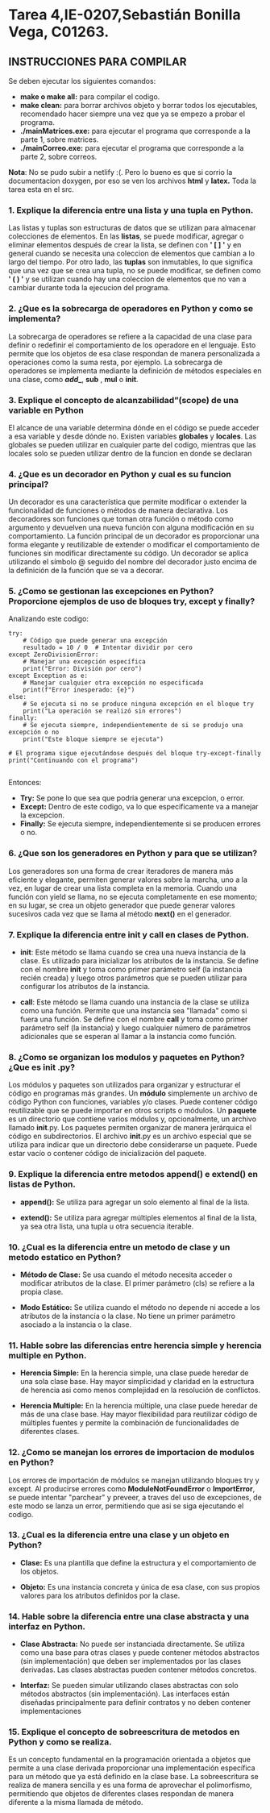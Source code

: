 # Tarea 4,IE-0207,Sebastián Bonilla Vega, C01263.
##  INSTRUCCIONES PARA COMPILAR
Se deben ejecutar los siguientes comandos:
- **make o make all:** para compilar el codigo.
- **make clean:** para borrar archivos objeto y borrar todos los ejecutables, recomendado hacer siempre una vez que ya se empezo a probar el programa.
- **./mainMatrices.exe:** para ejecutar el programa que corresponde a la parte 1, sobre matrices.
- **./mainCorreo.exe:** para ejecutar el programa que corresponde a la parte 2, sobre correos.

**Nota**: No se pudo subir a netlify :(. Pero lo bueno es que si corrio la documentacion doxygen, por eso se ven los archivos **html** y **latex.** Toda la tarea esta en el src.
### 1. Explique la diferencia entre una lista y una tupla en Python.
Las listas y tuplas son estructuras de datos que se utilizan para almacenar colecciones de elementos. En las **listas**,  se puede modificar, agregar o eliminar elementos después de crear la lista, se definen con **' [ ] '** y en general cuando se necesita una coleccion de elementos que cambian a lo largo del tiempo. Por otro lado, las **tuplas** son inmutables, lo que significa que una vez que se crea una tupla, no se puede modificar, se definen como **' ( ) '** y se utilizan cuando hay una coleccion de elementos que no van a cambiar durante toda la ejecucion del programa.

### 2. ¿Que es la sobrecarga de operadores en Python y como se implementa?
La sobrecarga de operadores se refiere a la capacidad de una clase para definir o redefinir el comportamiento de los operadore en el lenguaje. Esto permite que los objetos de esa clase respondan de manera personalizada a operaciones como la suma resta, por ejemplo. La sobrecarga de operadores se implementa mediante la definición de métodos especiales en una clase, como **_add__**, **__sub__** , **__mul__** o **__init__**.

### 3. Explique el concepto de alcanzabilidad”(scope) de una variable en Python
El alcance de una variable determina dónde en el código se puede acceder a esa variable y desde dónde no. Existen variables **globales** y **locales**. Las globales se pueden utilizar en cualquier parte del codigo, mientras que las locales solo se pueden utilizar dentro de la funcion en donde se declaran

### 4. ¿Que es un decorador en Python y cual es su funcion principal?
Un decorador es una característica que permite modificar o extender la funcionalidad de funciones o métodos de manera declarativa. Los decoradores son funciones que toman otra función o método como argumento y devuelven una nueva función con alguna modificación en su comportamiento. La función principal de un decorador es proporcionar una forma elegante y reutilizable de extender o modificar el comportamiento de funciones sin modificar directamente su código. Un decorador se aplica utilizando el símbolo @ seguido del nombre del decorador justo encima de la definición de la función que se va a decorar. 

### 5. ¿Como se gestionan las excepciones en Python? Proporcione ejemplos de uso de bloques try, except y finally?
Analizando este codigo:

```
try:
    # Código que puede generar una excepción
    resultado = 10 / 0  # Intentar dividir por cero
except ZeroDivisionError:
    # Manejar una excepción específica
    print("Error: División por cero")
except Exception as e:
    # Manejar cualquier otra excepción no especificada
    print(f"Error inesperado: {e}")
else:
    # Se ejecuta si no se produce ninguna excepción en el bloque try
    print("La operación se realizó sin errores")
finally:
    # Se ejecuta siempre, independientemente de si se produjo una excepción o no
    print("Este bloque siempre se ejecuta")

# El programa sigue ejecutándose después del bloque try-except-finally
print("Continuando con el programa")


```
Entonces:

+ **Try:** Se pone lo que sea que podria generar una excepcion, o error.
+ **Except:** Dentro de este codigo, va lo que especificamente va a manejar la excepcion.
+ **Finally:** Se ejecuta siempre, independientemente si se producen errores o no.

### 6. ¿Que son los generadores en Python y para que se utilizan?
Los generadores son una forma de crear iteradores de manera más eficiente y elegante, permiten generar valores sobre la marcha, uno a la vez, en lugar de crear una lista completa en la memoria. Cuando una función con yield se llama, no se ejecuta completamente en ese momento; en su lugar, se crea un objeto generador que puede generar valores sucesivos cada vez que se llama al método **__next__()** en el generador.

### 7. Explique la diferencia entre init y call en clases de Python.
+ __init__: Este método se llama cuando se crea una nueva instancia de la clase. Es utilizado para inicializar los atributos de la instancia. Se define con el nombre __init__ y toma como primer parámetro self (la instancia recién creada) y luego otros parámetros que se pueden utilizar para configurar los atributos de la instancia.
- __call__: Este método se llama cuando una instancia de la clase se utiliza como una función. Permite que una instancia sea "llamada" como si fuera una función. Se define con el nombre __call__ y toma como primer parámetro self (la instancia) y luego cualquier número de parámetros adicionales que se esperan al llamar a la instancia como función.

### 8. ¿Como se organizan los modulos y paquetes en Python? ¿Que es init .py?
Los módulos y paquetes son utilizados para organizar y estructurar el código en programas más grandes. Un **módulo** simplemente un archivo de código Python con funciones, variables y/o clases. Puede contener código reutilizable que se puede importar en otros scripts o módulos. Un **paquete** es un directorio que contiene varios módulos y, opcionalmente, un archivo llamado __init__.py. Los paquetes permiten organizar de manera jerárquica el código en subdirectorios.
El archivo __init__.py es un archivo especial que se utiliza para indicar que un directorio debe considerarse un paquete. Puede estar vacío o contener código de inicialización del paquete.

### 9. Explique la diferencia entre metodos append() e extend() en listas de Python.
+ **append():** Se utiliza para agregar un solo elemento al final de la lista.
- **extend():** Se utiliza para agregar múltiples elementos al final de la lista, ya sea otra lista, una tupla u otra secuencia iterable.

### 10. ¿Cual es la diferencia entre un metodo de clase y un metodo estatico en Python?
+ **Método de Clase:** Se usa cuando el método necesita acceder o modificar atributos de la clase. El primer parámetro (cls) se refiere a la propia clase.
- **Modo Estático:** Se utiliza cuando el método no depende ni accede a los atributos de la instancia o la clase. No tiene un primer parámetro asociado a la instancia o la clase.

### 11. Hable sobre las diferencias entre herencia simple y herencia multiple en Python.

- **Herencia Simple:** En la herencia simple, una clase puede heredar de una sola clase base. Hay mayor simplicidad y claridad en la estructura de herencia asi como menos complejidad en la resolución de conflictos.

+ **Herencia Multiple:** En la herencia múltiple, una clase puede heredar de más de una clase base. Hay mayor flexibilidad para reutilizar código de múltiples fuentes y permite la combinación de funcionalidades de diferentes clases.


### 12. ¿Como se manejan los errores de importacion de modulos en Python?

Los errores de importación de módulos se manejan utilizando bloques try y except. Al producirse errores como **ModuleNotFoundError** o **ImportError**, se puede intentar "parchear" y preveer, a traves del uso de excepciones, de este modo se lanza un error, permitiendo que asi se siga ejecutando el codigo.

### 13. ¿Cual es la diferencia entre una clase y un objeto en Python?
+ **Clase:** Es una plantilla que define la estructura y el comportamiento de los objetos.
- **Objeto:** Es una instancia concreta y única de esa clase, con sus propios valores para los atributos definidos por la clase.

### 14. Hable sobre la diferencia entre una clase abstracta y una interfaz en Python.
+ **Clase Abstracta:** No puede ser instanciada directamente. Se utiliza como una base para otras clases y puede contener métodos abstractos (sin implementación) que deben ser implementados por las clases derivadas. Las clases abstractas pueden contener métodos concretos.
- **Interfaz:** Se pueden simular utilizando clases abstractas con solo métodos abstractos (sin implementación). Las interfaces están diseñadas principalmente para definir contratos y no deben contener implementaciones

### 15. Explique el concepto de sobreescritura de metodos en Python y como se realiza.
Es un concepto fundamental en la programación orientada a objetos que permite a una clase derivada proporcionar una implementación específica para un método que ya está definido en la clase base. La sobreescritura se realiza de manera sencilla y es una forma de aprovechar el polimorfismo, permitiendo que objetos de diferentes clases respondan de manera diferente a la misma llamada de método.